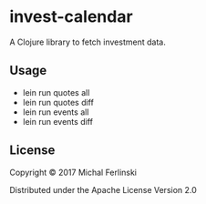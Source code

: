 # invest-calendar

A Clojure library to fetch investment data.

## Usage

  - lein run quotes all
  - lein run quotes diff
  - lein run events all
  - lein run events diff

## License

Copyright © 2017 Michal Ferlinski

Distributed under the Apache License Version 2.0
